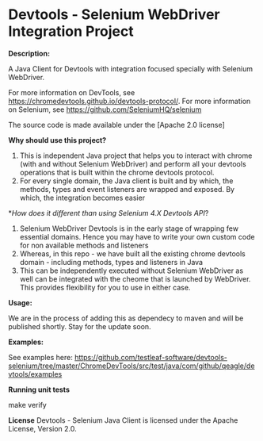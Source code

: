# Devtools - Selenium WebDriver Integration Project 


**Description:**

A Java Client for Devtools with integration focused specially with Selenium WebDriver. 

For more information on DevTools, see https://chromedevtools.github.io/devtools-protocol/.
For more information on Selenium, see https://github.com/SeleniumHQ/selenium

The source code is made available under the [Apache 2.0 license]


**Why should use this project?**

1) This is independent Java project that helps you to interact with chrome (with and without Selenium WebDriver) and perform all your devtools operations that is built within the chrome devtools protocol.
2) For every single domain, the Java client is built and by which, the methods, types and event listeners are wrapped and exposed. By which, the integration becomes easier 


**How does it different than using Selenium 4.X Devtools API*?

1) Selenium WebDriver Devtools is in the early stage of wrapping few essential domains. Hence you may have to write your own custom code for non available methods and listeners
2) Whereas, in this repo - we have built all the existing chrome devtools domain - including methods, types and listeners in Java
3) This can be independently executed without Selenium WebDriver as well can be integrated with the cheome that is launched by WebDriver. This provides flexibility for you to use in either case.


**Usage:**

We are in the process of adding this as dependecy to maven and will be published shortly. Stay for the update soon.

**Examples:**

See examples here: https://github.com/testleaf-software/devtools-selenium/tree/master/ChromeDevTools/src/test/java/com/github/qeagle/devtools/examples

**Running unit tests**

make verify

**License**
Devtools - Selenium Java Client is licensed under the Apache License, Version 2.0. 
